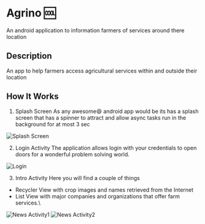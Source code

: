 # Agrino :cool:

An android application to information farmers of services around there location

## Description

An app to help farmers access agricultural services within and outside their location


## How It Works

1. Splash Screen
As any awesome:smile: android app would be its has a splash screen
that has a spinner to attract and allow async tasks run in the background for
at most 3 sec

![Splash Screen](splash.png)

2.  Login Activity
The application allows login with your credentials to open doors for a wonderful
problem solving world.

![Login](login.png)

3. Intro Activity
Here you will find a couple of things

* Recycler View with crop images and names retrieved from the Internet
* List View with major companies and organizations that offer farm services.\

![News Activity1](news1.png)
![News Activity2](news2.png)
